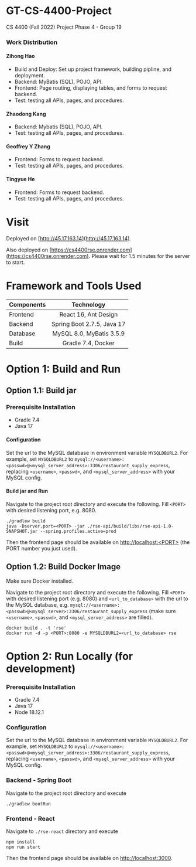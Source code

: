 # GT-CS-4400-Project
CS 4400 (Fall 2022) Project Phase 4 - Group 19

### Work Distribution

#### Zihong Hao
- Build and Deploy: Set up project framework, building pipline, and deployment. 
- Backend: MyBatis (SQL), POJO, API. 
- Frontend: Page routing, displaying tables, and forms to request backend. 
- Test: testing all APIs, pages, and procedures. 

#### Zhaodong Kang
- Backend: Mybatis (SQL), POJO, API. 
- Test: testing all APIs, pages, and procedures. 

#### Geoffrey Y Zhang
- Frontend: Forms to request backend. 
- Test: testing all APIs, pages, and procedures. 

#### Tingyue He
- Frontend: Forms to request backend. 
- Test: testing all APIs, pages, and procedures. 


# Visit
Deployed on [http://45.17.163.14](http://45.17.163.14). 

Also deployed on [https://cs4400rse.onrender.com](https://cs4400rse.onrender.com). Please wait for 1.5 minutes for the server to start. 

# Framework and Tools Used
  
   | Components  | Technology  | 
   | :---        |    :----:   |   
   | Frontend  | React 16, Ant Design  | 
   | Backend   | Spring Boot 2.7.5, Java 17 |
   | Database | MySQL 8.0, MyBatis 3.5.9 |
   | Build| Gradle 7.4, Docker |


# Option 1: Build and Run

## Option 1.1: Build jar
### Prerequisite Installation
- Gradle 7.4
- Java 17

#### Configuration
Set the url to the MySQL database in environment variable `MYSQLDBURL2`. For example, set `MYSQLDBURL2` to `mysql://<username>:<passwd>@<mysql_server_address>:3306/restaurant_supply_express`, replacing `<username>`, `<passwd>`, and `<mysql_server_address>` with your MySQL config. 
#### Build jar and Run
Navigate to the project root directory and execute the following. Fill `<PORT>` with desired listening port, e.g. 8080. 
```
./gradlew build
java -Dserver.port=<PORT> -jar ./rse-api/build/libs/rse-api-1.0-SNAPSHOT.jar --spring.profiles.active=prod
```
Then the frontend page should be available on [http://localhost:\<PORT\>](http://localhost:<PORT>) (the PORT number you just used). 

## Option 1.2: Build Docker Image
Make sure Docker installed. 

Navigate to the project root directory and execute the following. Fill `<PORT>` with desired listening port (e.g. 8080) and `<url_to_database>` with the url to the MySQL database, e.g. `mysql://<username>:<passwd>@<mysql_server>:3306/restaurant_supply_express` (make sure `<username>`, `<passwd>`, and `<mysql_server_address>` are filled). 
```
docker build . -t 'rse'
docker run -d -p <PORT>:8080 -e MYSQLDBURL2=<url_to_database> rse
```

# Option 2: Run Locally (for development)
### Prerequisite Installation
- Gradle 7.4
- Java 17
- Node 18.12.1

### Configuration
Set the url to the MySQL database in environment variable `MYSQLDBURL2`. For example, set `MYSQLDBURL2` to `mysql://<username>:<passwd>@<mysql_server_address>:3306/restaurant_supply_express`, replacing `<username>`, `<passwd>`, and `<mysql_server_address>` with your MySQL config. 

### Backend - Spring Boot
Navigate to the project root directory and execute
```
./gradlew bootRun
```

### Frontend - React
Navigate to `./rse-react` directory and execute
```
npm install
npm run start
```
Then the frontend page should be available on [http://localhost:3000](http://localhost:3000). 
